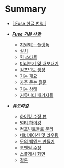 # Summary

* [[ Fuse 한글 번역 ]](README.md)

* [***Fuse 기본 사항***](a_Fuse_Basics/00_Fuse_Basics.md)
    * [지원되는 플랫폼](a_Fuse_Basics/01_Supported_platforms.md)
    * [설치](a_Fuse_Basics/02_Installation.md)
    * [퀵 스타트](a_Fuse_Basics/03_Quickstart.md)
    * [미리보기 및 내보내기](a_Fuse_Basics/04_Preview_and_export.md)
    * [컴포넌트 생성](a_Fuse_Basics/05_Creating_components.md)
    * [기능 개요](a_Fuse_Basics/06_Feature_overview.md)
    * [자주 묻는 질문](a_Fuse_Basics/07_FAQ.md)
    * [기능 상태](a_Fuse_Basics/08_Feature_status.md)
    * [커뮤니티 패키지들](a_Fuse_Basics/09_Community_packages.md)

* [***튜토리얼***](b_Tutorial/00_Tutorial.md)
    * [하이킹 수정 뷰](b_Tutorial/01_Edit_Hike_view.md)
    * [멀티 하이킹](b_Tutorial/02_Multiple_hikes.md)
    * [컴포넌트들로 분리](b_Tutorial/03_Splitting_up_components.md)
    * [네비게이션 및 라우팅](b_Tutorial/04_Navigation_and_routing.md)
    * [모의 백엔드 만들기](b_Tutorial/05_Mocking_our_Backend.md)
    * [룩앤필 수정](b_Tutorial/06_Tweaking_the_look_and_feel.md)
    * [스플래시 화면](b_Tutorial/07_Splash_screen.md)
    * [결론](b_Tutorial/08_Final_thoughts.md)


<!--




## 전체 레퍼런스

## UX 마크업

## Primitives

## 레이아웃

## 컨트롤

## 스크립팅 및 데이터

## Observables

## 네비게이션

## 자바스크립트 API

## 리소스들

## 트리거 및 애니메이션

## 이펙트

## Native interop \(Uno\)

## Technical corner

-->

